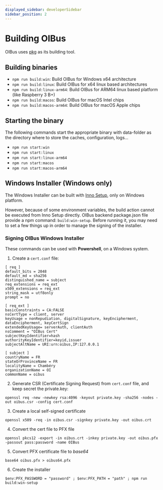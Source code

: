 ```yaml
---
displayed_sidebar: developerSidebar
sidebar_position: 2
---
```


# Building OIBus
OIBus uses [pkg](https://github.com/vercel/pkg) as its building tool.

## Building binaries
- `npm run build:win`: Build OIBus for Windows x64 architecture
- `npm run build:linux`: Build OIBus for x64 linux based architectures
- `npm run build:linux-arm64`: Build OIBus for ARM64 linux based platform (like Raspberry 3 B+)
- `npm run build:macos`: Build OIBus for macOS Intel chips
- `npm run build:macos-arm64`:  Build OIBus for macOS Apple chips

## Starting the binary
The following commands start the appropriate binary with data-folder as the directory where to store the caches, configuration, logs...
- `npm run start:win`
- `npm run start:linux`
- `npm run start:linux-arm64`
- `npm run start:macos`
- `npm run start:macos-arm64`

## Windows Installer (Windows only)
The Windows Installer can be built with [Inno Setup](https://jrsoftware.org/isinfo.php), only on Windows platform.

However, because of some environment variables, the build action cannot be executed from Inno Setup directly. OIBus backend
package.json file provide a npm command: `build:win-setup`. Before running it, you may need to set a few things up in order 
to manage the signing of the installer.


### Signing OIBus Windows Installer
These commands can be used with **Powershell**, on a Windows system.
1. Create a `cert.conf` file:
```
[ req ]
default_bits = 2048
default_md = sha256
distinguished_name = subject
req_extensions = req_ext
x509_extensions = req_ext
string_mask = utf8only
prompt = no

[ req_ext ]
basicConstraints = CA:FALSE
nsCertType = client, server
keyUsage = nonRepudiation, digitalSignature, keyEncipherment, dataEncipherment, keyCertSign
extendedKeyUsage= serverAuth, clientAuth
nsComment = "OIBus Cert"
subjectKeyIdentifier=hash
authorityKeyIdentifier=keyid,issuer
subjectAltName = URI:urn:oibus,IP:127.0.0.1

[ subject ]
countryName = FR
stateOrProvinceName = FR
localityName = Chambéry
organizationName = OI
commonName = oibus
```
2. Generate CSR (Certificate Signing Request) from `cert.conf` file, and keep secret the private.key:
```
openssl req -new -newkey rsa:4096 -keyout private.key -sha256 -nodes -out oibus.csr -config cert.conf
```
3. Create a local self-signed certificate
```
openssl x509 -req -in oibus.csr -signkey private.key -out oibus.crt
```
4. Convert the cert file to PFX file
```
openssl pkcs12 -export -in oibus.crt -inkey private.key -out oibus.pfx -passout pass:password -name OIBus
```
5. Convert PFX certificate file to _base64_
```
base64 oibus.pfx > oibus64.pfx
```
6. Create the installer
```
$env:PFX_PASSWORD = "password" ; $env:PFX_PATH = "path" ; npm run build:win-setup
```
